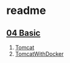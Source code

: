 # readme

## [04 Basic](./04/readme.md)

1. [Tomcat](./04/tomcat.md)
2. [TomcatWithDocker](./04/TomcatWithDocker.md)
